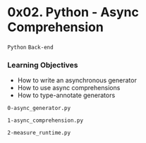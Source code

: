 # 0x02. Python - Async Comprehension
```Python``` ```Back-end```

### Learning Objectives

- How to write an asynchronous generator
- How to use async comprehensions
- How to type-annotate generators

```
0-async_generator.py
```
```
1-async_comprehension.py
```
```
2-measure_runtime.py
```